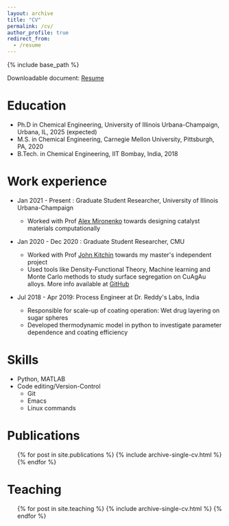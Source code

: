 ```yaml
---
layout: archive
title: "CV"
permalink: /cv/
author_profile: true
redirect_from:
  - /resume
---
```


{% include base_path %}

Downloadable document: [Resume](https://gautamankitkumar.github.io/files/AnkitKumarGautam_Resume_Catalysis.pdf)

Education
======
* Ph.D in Chemical Engineering, University of Illinois Urbana-Champaign, Urbana, IL, 2025 (expected)
* M.S. in Chemical Engineering, Carnegie Mellon University, Pittsburgh, PA, 2020
* B.Tech. in Chemical Engineering, IIT Bombay, India, 2018

Work experience
======
* Jan 2021 - Present : Graduate Student Researcher, University of Illinois Urbana-Champaign
  * Worked with Prof [Alex Mironenko](https://chbe.illinois.edu/directory/profile/alexmir) towards designing catalyst materials computationally

* Jan 2020 - Dec 2020 : Graduate Student Researcher, CMU
  * Worked with Prof [John Kitchin](https://engineering.cmu.edu/directory/bios/kitchin-john.html) towards my master's independent project
  * Used tools like Density-Functional Theory, Machine learning and Monte Carlo methods to study surface segregation on CuAgAu alloys. More info available at [GitHub](https://github.com/gautamankitkumar/ankitgau-ms-report-data)

* Jul 2018 - Apr 2019: Process Engineer at Dr. Reddy's Labs, India
  * Responsible for scale-up of coating operation: Wet drug layering on sugar spheres
  * Developed thermodynamic model in python to investigate parameter dependence and coating efficiency
  
Skills
======
* Python, MATLAB
* Code editing/Version-Control
  * Git
  * Emacs
  * Linux commands

Publications
======
  <ul>{% for post in site.publications %}
    {% include archive-single-cv.html %}
  {% endfor %}</ul>
  
<!-- Talks
======
  <ul>{% for post in site.talks %}
    {% include archive-single-talk-cv.html %}
  {% endfor %}</ul> -->
  
Teaching
======
  <ul>{% for post in site.teaching %}
    {% include archive-single-cv.html %}
  {% endfor %}</ul>
  
<!-- Service and leadership
======
* Currently signed in to 43 different slack teams -->
